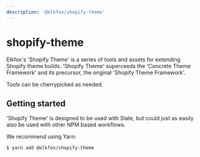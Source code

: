 ```yaml
---
description: '@elkfox/shopify-theme'
---
```


# shopify-theme

Elkfox's 'Shopify Theme' is a series of tools and assets for extending Shopify theme builds. 'Shopify Theme' superceeds the 'Concrete Theme Framework' and its precursor, the original 'Shopify Theme Framework'.

Tools can be cherrypicked as needed.

## Getting started

'Shopify Theme' is designed to be used with Slate, but could just as easily also be used with other NPM based workflows.

We recommend using Yarn:

```bash
$ yarn add @elkfox/shopify-theme
```

